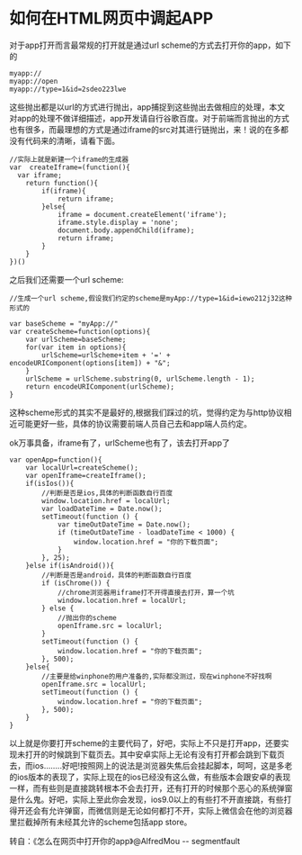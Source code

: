 # 如何在HTML网页中调起APP

对于app打开而言最常规的打开就是通过url scheme的方式去打开你的app，如下的

```
myapp://
myapp://open
myapp://type=1&id=2sdeo223lwe
```

这些抛出都是以url的方式进行抛出，app捕捉到这些抛出去做相应的处理，本文对app的处理不做详细描述，app开发请自行谷歌百度。对于前端而言抛出的方式也有很多，而最理想的方式是通过iframe的src对其进行链抛出，来！说的在多都没有代码来的清晰，请看下面。

```
//实际上就是新建一个iframe的生成器
var  createIframe=(function(){
  var iframe;
    return function(){
        if(iframe){
            return iframe;
        }else{
            iframe = document.createElement('iframe');
            iframe.style.display = 'none';
            document.body.appendChild(iframe);
            return iframe;      
        }
    }
})()
```

之后我们还需要一个url scheme:

```
//生成一个url scheme,假设我们约定的scheme是myApp://type=1&id=iewo212j32这种形式的

var baseScheme = "myApp://"
var createScheme=function(options){
    var urlScheme=baseScheme;
    for(var item in options){
        urlScheme=urlScheme+item + '=' + encodeURIComponent(options[item]) + "&";
    }
    urlScheme = urlScheme.substring(0, urlScheme.length - 1);
    return encodeURIComponent(urlScheme);
}
```

这种scheme形式的其实不是最好的,根据我们踩过的坑，觉得约定为与http协议相近可能更好一些，具体的协议需要前端人员自己去和app端人员约定。

ok万事具备，iframe有了，urlScheme也有了，该去打开app了

```
var openApp=function(){
    var localUrl=createScheme();
    var openIframe=createIframe();
    if(isIos()){
        //判断是否是ios,具体的判断函数自行百度
        window.location.href = localUrl;
        var loadDateTime = Date.now();
        setTimeout(function () {
            var timeOutDateTime = Date.now();
            if (timeOutDateTime - loadDateTime < 1000) {
                window.location.href = "你的下载页面";
            }
        }, 25);
    }else if(isAndroid()){
        //判断是否是android，具体的判断函数自行百度
        if (isChrome()) {
            //chrome浏览器用iframe打不开得直接去打开，算一个坑
            window.location.href = localUrl;
        } else {
            //抛出你的scheme
            openIframe.src = localUrl;
        }
        setTimeout(function () {
            window.location.href = "你的下载页面";
        }, 500);
    }else{
        //主要是给winphone的用户准备的,实际都没测过，现在winphone不好找啊
        openIframe.src = localUrl;
        setTimeout(function () {
            window.location.href = "你的下载页面";
        }, 500);
    }
}
```

以上就是你要打开scheme的主要代码了，好吧，实际上不只是打开app，还要实现未打开的时候跳到下载页去。其中安卓实际上无论有没有打开都会跳到下载页去，而ios........好吧!按照网上的说法是浏览器失焦后会挂起脚本，呵呵，这是多老的ios版本的表现了，实际上现在的ios已经没有这么做，有些版本会跟安卓的表现一样，而有些则是直接跳转根本不会去打开，还有打开的时候那个恶心的系统弹窗是什么鬼。好吧，实际上至此你会发现，ios9.0以上的有些打不开直接跳，有些打得开还会有允许弹窗，而微信则是无论如何都打不开，实际上微信会在他的浏览器里拦截掉所有未经其允许的scheme包括app store。



转自：《怎么在网页中打开你的app》@AlfredMou -- segmentfault

